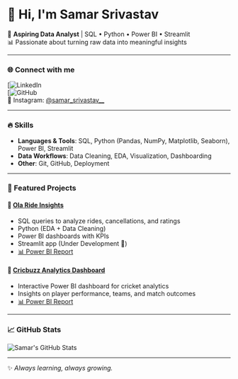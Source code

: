 # 👋 Hi, I'm Samar Srivastav  

🚀 **Aspiring Data Analyst** | SQL • Python • Power BI • Streamlit  
📊 Passionate about turning raw data into meaningful insights  

---

### 🌐 Connect with me  
[![LinkedIn](https://www.linkedin.com/in/samar-srivastav-59)  
[![GitHub](https://github.com/samar)  
📸 Instagram: [@samar_srivastav__](https://instagram.com/samar_srivastav__)


---

### 🔥 Skills  
- **Languages & Tools**: SQL, Python (Pandas, NumPy, Matplotlib, Seaborn), Power BI, Streamlit  
- **Data Workflows**: Data Cleaning, EDA, Visualization, Dashboarding  
- **Other**: Git, GitHub, Deployment  

---

### 📌 Featured Projects  

#### 🚖 [Ola Ride Insights](https://github.com/samar/ola-ride-insights)  
- SQL queries to analyze rides, cancellations, and ratings  
- Python (EDA + Data Cleaning)  
- Power BI dashboards with KPIs  
- Streamlit app (Under Development 🚧)  
- [📊 Power BI Report](https://app.powerbi.com/view?r=eyJrIjoiYmFmMmEwZmMtNWQ2Ny00ZGMyLWE4ZTctMDEyNGJlMzI0M2ZkIiwidCI6ImM2OWZmZTY1LTY3ZDUtNGE1OC05MDA4LTBkMDljMDRkYmU2OCJ9)  

#### 🏏 [Cricbuzz Analytics Dashboard](https://github.com/samar/cricbuzz-dashboard)  
- Interactive Power BI dashboard for cricket analytics  
- Insights on player performance, teams, and match outcomes  
- [📊 Power BI Report](https://app.powerbi.com/view?r=eyJrIjoiNGY3MTI2YjMtZDBiMi00NmVkLThhYzUtMmU0YTQ0YjNiZjJkIiwidCI6ImM2OWZmZTY1LTY3ZDUtNGE1OC05MDA4LTBkMDljMDRkYmU2OCJ9)  

---

### 📈 GitHub Stats  
![Samar's GitHub Stats](https://github-readme-stats.vercel.app/api?username=samar&show_icons=true&theme=tokyonight)

---

✨ *Always learning, always growing.*  

